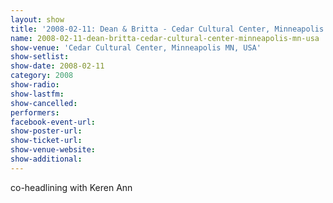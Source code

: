 ```yaml
---
layout: show
title: '2008-02-11: Dean & Britta - Cedar Cultural Center, Minneapolis MN, USA'
name: 2008-02-11-dean-britta-cedar-cultural-center-minneapolis-mn-usa
show-venue: 'Cedar Cultural Center, Minneapolis MN, USA'
show-setlist: 
show-date: 2008-02-11
category: 2008
show-radio: 
show-lastfm: 
show-cancelled: 
performers: 
facebook-event-url: 
show-poster-url: 
show-ticket-url: 
show-venue-website: 
show-additional: 
---
```


co-headlining with Keren Ann